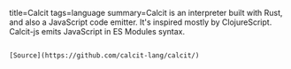 title=Calcit
tags=language
summary=Calcit is an interpreter built with Rust, and also a JavaScript code emitter. It's inspired mostly by ClojureScript. Calcit-js emits JavaScript in ES Modules syntax.
~~~~~~

[Source](https://github.com/calcit-lang/calcit/)

